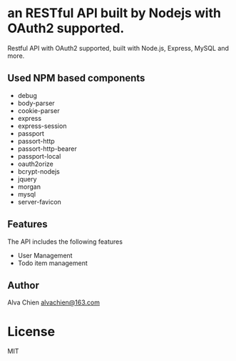 # an RESTful API built by Nodejs with OAuth2 supported.
Restful API with OAuth2 supported, built with Node.js, Express, MySQL and more.

## Used NPM based components
* debug
* body-parser
* cookie-parser
* express
* express-session
* passport
* passort-http
* passort-http-bearer
* passport-local
* oauth2orize
* bcrypt-nodejs
* jquery
* morgan
* mysql
* server-favicon

## Features
The API includes the following features
* User Management
* Todo item management

## Author
Alva Chien
alvachien@163.com

# License
MIT